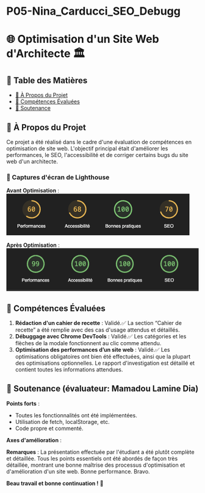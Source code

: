 # P05-Nina_Carducci_SEO_Debugg

# 🌐 Optimisation d'un Site Web d'Architecte 🏛

## 📌 Table des Matières
- [📖 À Propos du Projet](#-à-propos-du-projet)
- [🎯 Compétences Évaluées](#-compétences-évaluées)
- [🎤 Soutenance](#-soutenance)

## 📖 À Propos du Projet
Ce projet a été réalisé dans le cadre d'une évaluation de compétences en optimisation de site web. L'objectif principal était d'améliorer les performances, le SEO, l'accessibilité et de corriger certains bugs du site web d'un architecte.

### 📸 Captures d'écran de Lighthouse

**Avant Optimisation** :
![Capture d'écran de Lighthouse avant optimisation](assets/images/avant-opti.png)

**Après Optimisation** :
![Capture d'écran de Lighthouse après optimisation](assets/images/apres-opti.png)

## 🎯 Compétences Évaluées

1. **Rédaction d'un cahier de recette** : Validé.✅ La section “Cahier de recette” a été remplie avec des cas d'usage attendus et détaillés.
2. **Débuggage avec Chrome DevTools** : Validé.✅ Les catégories et les flèches de la modale fonctionnent au clic comme attendu.
3. **Optimisation des performances d’un site web** : Validé.✅ Les optimisations obligatoires ont bien été effectuées, ainsi que la plupart des optimisations optionnelles. Le rapport d'investigation est détaillé et contient toutes les informations attendues.

## 🎤 Soutenance (évaluateur: Mamadou Lamine Dia)

**Points forts** :
- Toutes les fonctionnalités ont été implémentées.
- Utilisation de fetch, localStorage, etc.
- Code propre et commenté.

**Axes d'amélioration** :

**Remarques** :
La présentation effectuée par l'étudiant a été plutôt complète et détaillée. Tous les points essentiels ont été abordés de façon très détaillée, montrant une bonne maîtrise des processus d'optimisation et d'amélioration d'un site web. Bonne performance. Bravo.

**Beau travail et bonne continuation !** 🎉
